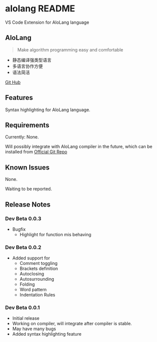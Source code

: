 # alolang README

VS Code Extension for AloLang language

## AloLang

> Make algorithm programming easy and comfortable

* 静态编译强类型语言
* 多语言协作方便
* 语法简洁

[Git Hub](https://github.com/xjtu-youth/AloLang/)

## Features

Syntax highlighting for AloLang language.

## Requirements

Currently: None.

Will possibly integrate with AloLang compiler in the future, which can be
installed from [Official Git Repo](https://github.com/xjtu-youth/AloLang)

## Known Issues

None.

Waiting to be reported.

## Release Notes

### Dev Beta 0.0.3

- Bugfix
  - Highlight for function mis behaving

### Dev Beta 0.0.2

- Added support for 
  - Comment toggling
  - Brackets definition
  - Autoclosing
  - Autosurrounding
  - Folding
  - Word pattern
  - Indentation Rules

### Dev Beta 0.0.1

- Initial release
- Working on compiler, will integrate after compiler is stable.
- May have many bugs
- Added syntax highlighting feature
